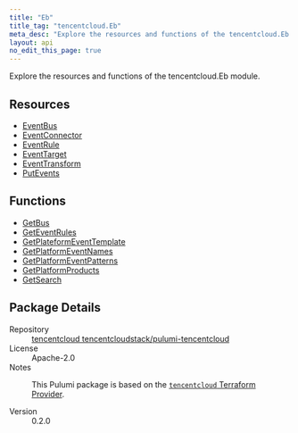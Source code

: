 ```yaml
---
title: "Eb"
title_tag: "tencentcloud.Eb"
meta_desc: "Explore the resources and functions of the tencentcloud.Eb module."
layout: api
no_edit_this_page: true
---
```


<!-- WARNING: this file was generated by Pulumi Docs Generator. -->
<!-- Do not edit by hand unless you're certain you know what you are doing! -->

Explore the resources and functions of the tencentcloud.Eb module.

<h2 id="resources">Resources</h2>
<ul class="api">
    <li><a href="eventbus/" title="EventBus"><span class="api-symbol api-symbol--resource"></span>EventBus</a></li>
    <li><a href="eventconnector/" title="EventConnector"><span class="api-symbol api-symbol--resource"></span>EventConnector</a></li>
    <li><a href="eventrule/" title="EventRule"><span class="api-symbol api-symbol--resource"></span>EventRule</a></li>
    <li><a href="eventtarget/" title="EventTarget"><span class="api-symbol api-symbol--resource"></span>EventTarget</a></li>
    <li><a href="eventtransform/" title="EventTransform"><span class="api-symbol api-symbol--resource"></span>EventTransform</a></li>
    <li><a href="putevents/" title="PutEvents"><span class="api-symbol api-symbol--resource"></span>PutEvents</a></li>
</ul>

<h2 id="functions">Functions</h2>
<ul class="api">
    <li><a href="getbus/" title="GetBus"><span class="api-symbol api-symbol--function"></span>GetBus</a></li>
    <li><a href="geteventrules/" title="GetEventRules"><span class="api-symbol api-symbol--function"></span>GetEventRules</a></li>
    <li><a href="getplateformeventtemplate/" title="GetPlateformEventTemplate"><span class="api-symbol api-symbol--function"></span>GetPlateformEventTemplate</a></li>
    <li><a href="getplatformeventnames/" title="GetPlatformEventNames"><span class="api-symbol api-symbol--function"></span>GetPlatformEventNames</a></li>
    <li><a href="getplatformeventpatterns/" title="GetPlatformEventPatterns"><span class="api-symbol api-symbol--function"></span>GetPlatformEventPatterns</a></li>
    <li><a href="getplatformproducts/" title="GetPlatformProducts"><span class="api-symbol api-symbol--function"></span>GetPlatformProducts</a></li>
    <li><a href="getsearch/" title="GetSearch"><span class="api-symbol api-symbol--function"></span>GetSearch</a></li>
</ul>

<h2 id="package-details">Package Details</h2>
<dl class="package-details">
	<dt>Repository</dt>
	<dd><a href="https://github.com/tencentcloudstack/pulumi-tencentcloud">tencentcloud tencentcloudstack/pulumi-tencentcloud</a></dd>
	<dt>License</dt>
	<dd>Apache-2.0</dd>
	<dt>Notes</dt>
	<dd><p>This Pulumi package is based on the <a href="https://github.com/tencentcloudstack/terraform-provider-tencentcloud"><code>tencentcloud</code> Terraform Provider</a>.</p>
</dd>
	<dt>Version</dt>
	<dd>0.2.0</dd>
</dl>

